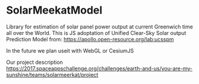 # SolarMeekatModel
Library for estimation of solar panel power output at current Greenwich time all over the World. 
This is JS adoptation of Unified Clear-Sky Solar output Prediction Model from:
https://apollo.open-resource.org/lab:ucsspm

In the future we plan useit with WebGL or CesiumJS 

Our project description https://2017.spaceappschallenge.org/challenges/earth-and-us/you-are-my-sunshine/teams/solarmeerkat/project
